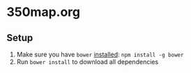 # 350map.org

## Setup

1. Make sure you have `bower` [installed](https://bower.io/#install-bower): `npm install -g bower`
2. Run `bower install` to download all dependencies
